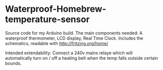 Waterproof-Homebrew-temperature-sensor
======================================
Source code for my Arduino build.
The main components needed: A waterproof thermometer, LCD display, Real Time Clock.
Includes the schematics, readable with http://fritzing.org/home/

Intended extendability:
Connect a 240v mains relaye which will automatically turn on / off a heating belt when the temp falls outside certain bounds.
